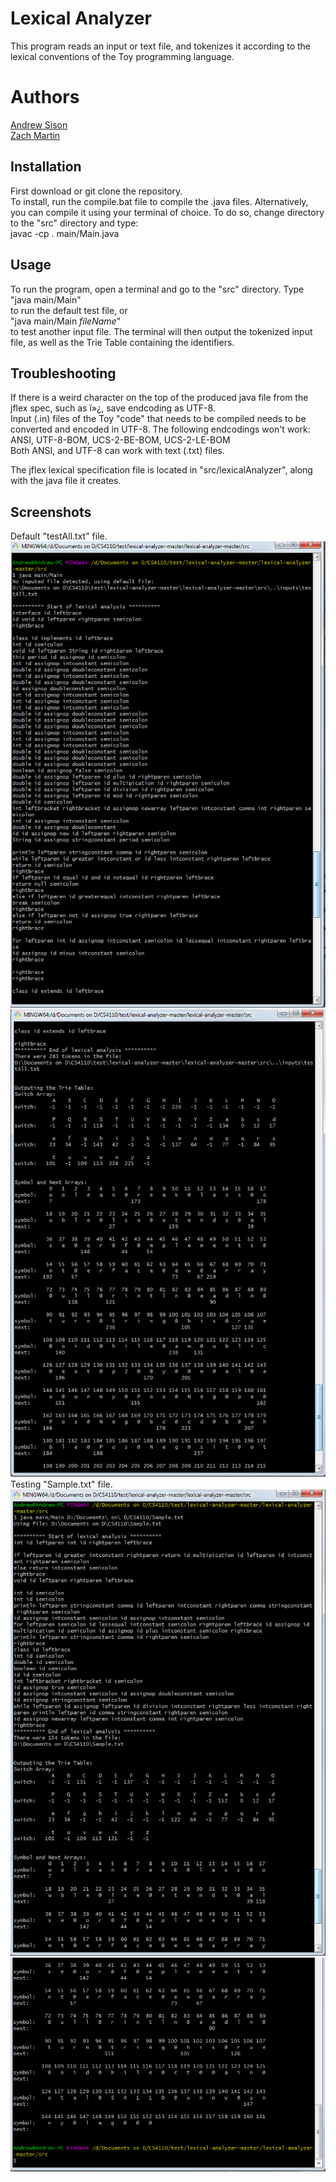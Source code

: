 # Lexical Analyzer  
This program reads an input or text file, and tokenizes it according to the lexical conventions of the Toy programming language. 

# Authors  
[Andrew Sison](https://github.com/asison19)  
[Zach Martin](https://github.com/ZachMartin27) 

## Installation
First download or git clone the repository.  
To install, run the compile.bat file to compile the .java files. Alternatively, you can compile it using your terminal 
of choice. To do so, change directory to the "src" directory and type:  
javac -cp . main/Main.java  

## Usage  
To run the program, open a terminal and go to the "src" directory. Type  
"java main/Main"  
to run the default test file, or  
"java main/Main *fileName*"  
to test another input file. 
The terminal will then output the tokenized input file, as well as the Trie Table containing the identifiers.

## Troubleshooting
If there is a weird character on the top of the produced java file from the jflex spec, such as ï»¿, save endcoding as UTF-8.  
Input (.in) files of the Toy "code" that needs to be compiled needs to be converted and encoded in UTF-8. The following endcodings won't work:  
ANSI, UTF-8-BOM, UCS-2-BE-BOM, UCS-2-LE-BOM  
Both ANSI, and UTF-8 can work with text (.txt) files.  

The jflex lexical specification file is located in "src/lexicalAnalyzer", along with the java file it creates.  

## Screenshots  
Default "testAll.txt" file.
![image1](screenshots/image1.png)  
![image2](screenshots/image2.png)  
Testing "Sample.txt" file.  
![image3](screenshots/image3.png)  
![image4](screenshots/image4.png)  
